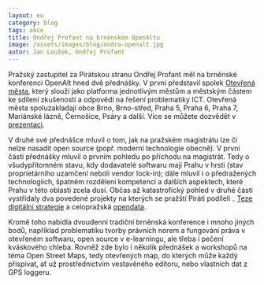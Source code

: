 ```yaml
---
layout: eu
category: blog
tags: akce
title: Ondřej Profant na brněnském OpenAltu
image: /assets/images/blog/ondra-openalt.jpg
autor: Jan Loužek, Ondřej Profant
---
```


Pražský zastupitel za Pirátskou stranu Ondřej Profant měl na brněnské konferenci OpenAlt hned dvě přednášky. V první představil spolek [Otevřená města][otevrena-mesta], který slouží jako platforma jednotlivým městům a městským částem ke sdílení zkušeností a odpovědí na řešení problematiky ICT. Otevřená města spoluzakladají obce Brno, Brno-střed, Praha 5, Praha 6, Praha 7, Mariánské lázně, Černošice, Psáry a další. Více se můžete dozvědět v [prezentaci][otevrena-mesta-prezentace].

V druhé své přednášce mluvil o tom, jak na pražském magistrátu lze či nelze nasadit open source (popř. moderní technologie obecně). V první části přednášky mluvil o prvním pohledu po příchodu na magistrát. Tedy o všudypřítomném stavu, kdy dodavatelé softwaru mají Prahu v hrsti (stav proprietárního uzamčení neboli vendor lock-in); dále mluvil i o předražených technologiich, špatném rozdělení kompetencí a dalších aspektech, které Prahu v této oblasti zcela dusí. Občas až katastrofický pohled v druhé části vystřídaly dva povedené projekty na kterých se pražští Piráti podíleli ₋ [Teze digitální strategie][teze] a celopražská [opendata][].

Kromě toho nabídla dvoudenní tradiční brněnská konference i mnoho jiných bodů, například problematiku tvorby právních norem a fungování práva v otevřeném softwaru, open source v e-learningu, ale třeba i pečení kváskového chleba. Rovněž zde bylo i několik přednášek a workshopů na téma Open Street Maps, tedy otevřených map, do kterých může každý přispívat, ať už prostřednictvím vestavěného editoru, nebo vlastních dat z GPS loggeru.

[opendata]: http://opendata.praha.eu
[teze]: https://praha.pirati.cz/rada-digitalni-strategie.html
[openalt]: http://openalt.cz/2015/cs/home.html
[otevrena-mesta]: http://www.otevrenamesta.cz
[otevrena-mesta-prezentace]: http://www.slideshare.net/ondrejprofant/oteven-msta-openalt-2015
[oss-prezentace]: http://www.slideshare.net/ondrejprofant/oss-ve-veejn-sprva-aneb-zkuenosti-z-prahy

